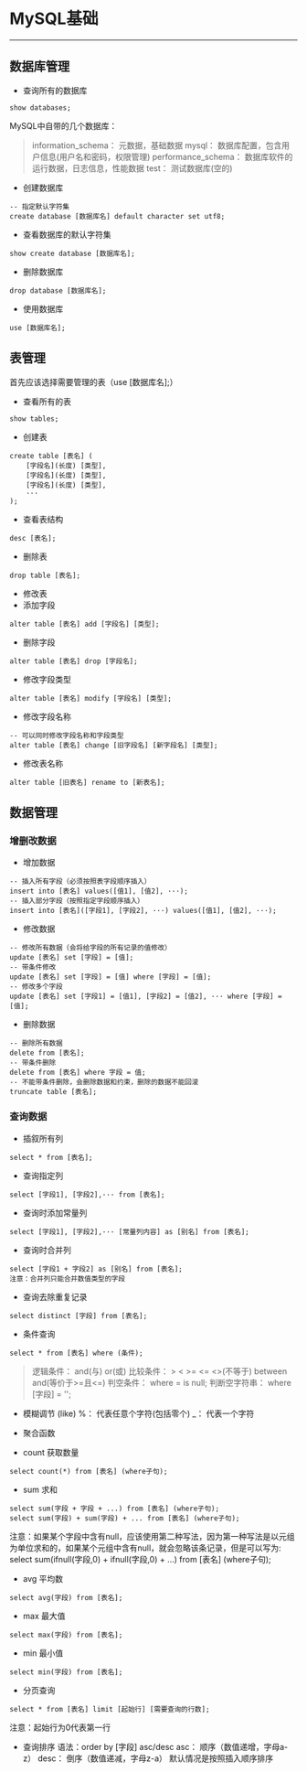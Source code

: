 # MySQL基础
---
## 数据库管理
- 查询所有的数据库
```
show databases;
```
MySQL中自带的几个数据库：
> information_schema： 元数据，基础数据
> mysql： 数据库配置，包含用户信息(用户名和密码，权限管理)
> performance_schema： 数据库软件的运行数据，日志信息，性能数据
> test： 测试数据库(空的)

- 创建数据库
```
-- 指定默认字符集
create database [数据库名] default character set utf8;
```
- 查看数据库的默认字符集
```
show create database [数据库名];
```
- 删除数据库
```
drop database [数据库名];
```
- 使用数据库
```
use [数据库名];
```

## 表管理
首先应该选择需要管理的表（use [数据库名];）
- 查看所有的表
```
show tables;
```
- 创建表
```
create table [表名] (
	[字段名](长度) [类型], 
	[字段名](长度) [类型], 
	[字段名](长度) [类型], 
	···
);
```
- 查看表结构
```
desc [表名];
```
- 删除表
```
drop table [表名];
```
- 修改表
 - 添加字段
 ```
 alter table [表名] add [字段名] [类型];
 ```

 - 删除字段
 ```
 alter table [表名] drop [字段名];
 ```

 - 修改字段类型
 ```
 alter table [表名] modify [字段名] [类型];
 ```

 - 修改字段名称
 ```
 -- 可以同时修改字段名称和字段类型
 alter table [表名] change [旧字段名] [新字段名] [类型];
 ```

 - 修改表名称
 ```
 alter table [旧表名] rename to [新表名];
 ```

## 数据管理
### 增删改数据
- 增加数据
```
-- 插入所有字段（必须按照表字段顺序插入）
insert into [表名] values([值1], [值2], ···);
-- 插入部分字段（按照指定字段顺序插入）
insert into [表名]([字段1], [字段2], ···) values([值1], [值2], ···); 
```

- 修改数据
```
-- 修改所有数据（会将给字段的所有记录的值修改）
update [表名] set [字段] = [值];
-- 带条件修改
update [表名] set [字段] = [值] where [字段] = [值];
-- 修改多个字段
update [表名] set [字段1] = [值1], [字段2] = [值2], ··· where [字段] = [值];
```

- 删除数据
```
-- 删除所有数据
delete from [表名];
-- 带条件删除
delete from [表名] where 字段 = 值;
-- 不能带条件删除，会删除数据和约束，删除的数据不能回滚
truncate table [表名];
```

### 查询数据
- 插叙所有列
```
select * from [表名];
```
- 查询指定列
```
select [字段1], [字段2],··· from [表名];
```
- 查询时添加常量列
```
select [字段1], [字段2],··· [常量列内容] as [别名] from [表名];
```
- 查询时合并列
```
select [字段1 + 字段2] as [别名] from [表名];
注意：合并列只能合并数值类型的字段
```

- 查询去除重复记录
```
select distinct [字段] from [表名];
```

- 条件查询
```
select * from [表名] where (条件);
```
> 逻辑条件： and(与) or(或)
> 比较条件： > < >= <= <>(不等于) between and(等价于>=且<=)
> 判空条件： where = is null;
> 判断空字符串： where [字段] = '';
- 模糊调节 (like)
%： 代表任意个字符(包括零个)
_： 代表一个字符

- 聚合函数
 - count 获取数量
 ```
 select count(*) from [表名] (where子句);
 ```
 - sum 求和
 ```
 select sum(字段 + 字段 + ...) from [表名] (where子句);
 select sum(字段) + sum(字段) + ... from [表名] (where子句);
 ```
 注意：如果某个字段中含有null，应该使用第二种写法，因为第一种写法是以元组为单位求和的，如果某个元组中含有null，就会忽略该条记录，但是可以写为:
 select sum(ifnull(字段,0) + ifnull(字段,0) + ...) from [表名] (where子句);
 - avg 平均数
 ```
 select avg(字段) from [表名];
 ```
 - max 最大值
 ```
 select max(字段) from [表名];
 ```
 - min 最小值
 ```
 select min(字段) from [表名];
 ```

- 分页查询
```
select * from [表名] limit [起始行] [需要查询的行数];
```
注意：起始行为0代表第一行

- 查询排序
语法：order by [字段] asc/desc
asc： 顺序（数值递增，字母a-z）
desc： 倒序（数值递减，字母z-a）
默认情况是按照插入顺序排序 
